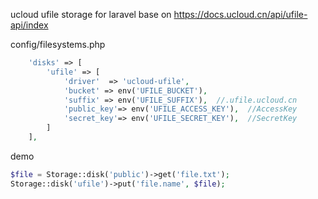 ucloud ufile storage for laravel
base on https://docs.ucloud.cn/api/ufile-api/index

config/filesystems.php
```php
    'disks' => [
        'ufile' => [
            'driver'  => 'ucloud-ufile',
            'bucket' => env('UFILE_BUCKET'),
            'suffix' => env('UFILE_SUFFIX'),  //.ufile.ucloud.cn
            'public_key'=> env('UFILE_ACCESS_KEY'),  //AccessKey
            'secret_key'=> env('UFILE_SECRET_KEY'),  //SecretKey
        ]
    ],
```
demo
```php
$file = Storage::disk('public')->get('file.txt');
Storage::disk('ufile')->put('file.name', $file);
```
